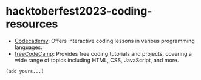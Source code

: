# hacktoberfest2023-coding-resources

- [Codecademy](https://www.codecademy.com/): Offers interactive coding lessons in various programming languages.
- [freeCodeCamp](https://www.freecodecamp.org): Provides free coding tutorials and projects, covering a wide range of topics including HTML, CSS, JavaScript, and more.

`(add yours...)`
